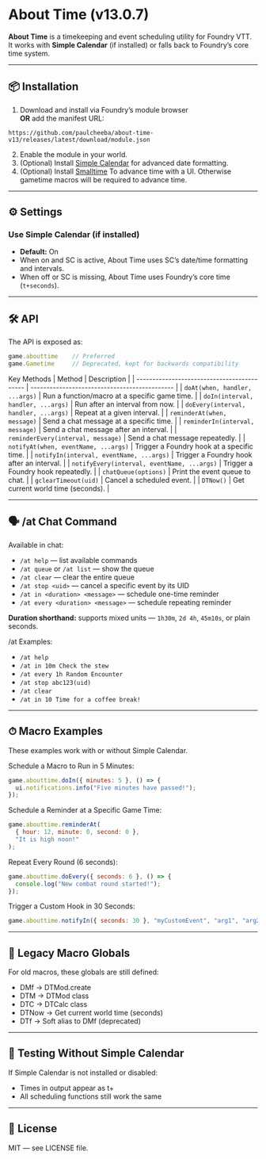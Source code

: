 # About Time (v13.0.7)

**About Time** is a timekeeping and event scheduling utility for Foundry VTT.  
It works with **Simple Calendar** (if installed) or falls back to Foundry’s core time system.

---

## 📦 Installation

1. Download and install via Foundry’s module browser  
   **OR** add the manifest URL:  
```
https://github.com/paulcheeba/about-time-v13/releases/latest/download/module.json
```
2. Enable the module in your world.
3. (Optional) Install [Simple Calendar](https://foundryvtt.com/packages/foundryvtt-simple-calendar) for advanced date formatting.
4. (Optional) Install [Smalltime](https://foundryvtt.com/packages/smalltime) To advance time with a UI. Otherwise gametime macros will be required to advance time.

---

## ⚙ Settings

### Use Simple Calendar (if installed)
- **Default:** On  
- When on and SC is active, About Time uses SC’s date/time formatting and intervals.  
- When off or SC is missing, About Time uses Foundry’s core time (`t+seconds`).

---

## 🛠 API

The API is exposed as:

```js
game.abouttime    // Preferred
game.Gametime     // Deprecated, kept for backwards compatibility
```
Key Methods
| Method                                      | Description                                   |
| ------------------------------------------- | --------------------------------------------- |
| `doAt(when, handler, ...args)`              | Run a function/macro at a specific game time. |
| `doIn(interval, handler, ...args)`          | Run after an interval from now.               |
| `doEvery(interval, handler, ...args)`       | Repeat at a given interval.                   |
| `reminderAt(when, message)`                 | Send a chat message at a specific time.       |
| `reminderIn(interval, message)`             | Send a chat message after an interval.        |
| `reminderEvery(interval, message)`          | Send a chat message repeatedly.               |
| `notifyAt(when, eventName, ...args)`        | Trigger a Foundry hook at a specific time.    |
| `notifyIn(interval, eventName, ...args)`    | Trigger a Foundry hook after an interval.     |
| `notifyEvery(interval, eventName, ...args)` | Trigger a Foundry hook repeatedly.            |
| `chatQueue(options)`                        | Print the event queue to chat.                |
| `gclearTimeout(uid)`                        | Cancel a scheduled event.                     |
| `DTNow()`                                   | Get current world time (seconds).             |

---

## 🗣 /at Chat Command
Available in chat:

- `/at help` — list available commands  
- `/at queue` or `/at list` — show the queue  
- `/at clear` — clear the entire queue  
- `/at stop <uid>` — cancel a specific event by its UID  
- `/at in <duration> <message>` — schedule one-time reminder  
- `/at every <duration> <message>` — schedule repeating reminder  

**Duration shorthand:** supports mixed units — `1h30m`, `2d 4h`, `45m10s`, or plain seconds.

/at Examples:
- `/at help`
- `/at in 10m Check the stew`
- `/at every 1h Random Encounter`
- `/at stop abc123(uid)`
- `/at clear`
- `/at in 10 Time for a coffee break!`

---

## ⏱ Macro Examples
These examples work with or without Simple Calendar.

Schedule a Macro to Run in 5 Minutes:
```js
game.abouttime.doIn({ minutes: 5 }, () => {
  ui.notifications.info("Five minutes have passed!");
});
```
Schedule a Reminder at a Specific Game Time:
```js
game.abouttime.reminderAt(
  { hour: 12, minute: 0, second: 0 },
  "It is high noon!"
);
```
Repeat Every Round (6 seconds):
```js
game.abouttime.doEvery({ seconds: 6 }, () => {
  console.log("New combat round started!");
});
```
Trigger a Custom Hook in 30 Seconds:
```js
game.abouttime.notifyIn({ seconds: 30 }, "myCustomEvent", "arg1", "arg2");
```

---

## 📜 Legacy Macro Globals
For old macros, these globals are still defined:

- DMf → DTMod.create  
- DTM → DTMod class  
- DTC → DTCalc class  
- DTNow → Get current world time (seconds)  
- DTf → Soft alias to DMf (deprecated)

---

## 🧪 Testing Without Simple Calendar
If Simple Calendar is not installed or disabled:

- Times in output appear as t+<seconds>
- All scheduling functions still work the same

---

## 📝 License
MIT — see LICENSE file.
